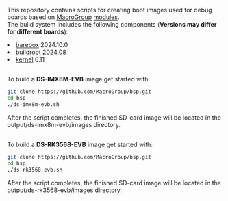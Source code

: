 This repository contains scripts for creating boot images used for debug boards based on <a href="https://macrogroup.ru/">MacroGroup</a> <a href="https://diasom.ru/">modules</a>.<br>
The build system includes the following components (<b>Versions may differ for different boards</b>):
<li><a href="https://barebox.org/">barebox</a> 2024.10.0</li>
<li><a href="https://buildroot.org/">buildroot</a> 2024.08</li>
<li><a href="https://kernel.org/">kernel</a> 6.11</li>

##
To build a <b>DS-IMX8M-EVB</b> image get started with:
```bash
git clone https://github.com/MacroGroup/bsp.git
cd bsp
./ds-imx8m-evb.sh
```
After the script completes, the finished SD-card image will be located in the output/ds-imx8m-evb/images directory.

##
To build a <b>DS-RK3568-EVB</b> image get started with:
```bash
git clone https://github.com/MacroGroup/bsp.git
cd bsp
./ds-rk3568-evb.sh
```
After the script completes, the finished SD-card image will be located in the output/ds-rk3568-evb/images directory.

##

